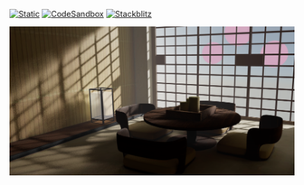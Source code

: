 [![Static](https://img.shields.io/badge/demo-%23646CFF.svg?logo=html5&logoColor=white)](https://pmndrs.github.io/examples/room-with-soft-shadows)
[![CodeSandbox](https://img.shields.io/badge/codesandbox-040404?logo=codesandbox&logoColor=DBDBDB)](https://codesandbox.io/s/github/pmndrs/examples/tree/main/demos/room-with-soft-shadows)
[![Stackblitz](https://img.shields.io/badge/stackblitz-fff?logo=Stackblitz&logoColor=1389FD)](https://stackblitz.com/github/pmndrs/examples/tree/main/demos/room-with-soft-shadows)

![](thumbnail.png)
